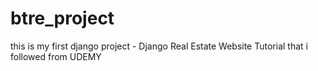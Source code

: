 # btre_project
this is my first django project - Django Real Estate Website 
Tutorial that i followed from UDEMY
